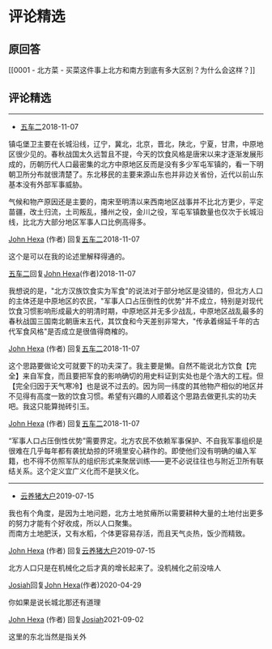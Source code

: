 # 评论精选
## 原回答
>
[[0001 - 北方菜 - 买菜这件事上北方和南方到底有多大区别？为什么会这样？]]
## 评论精选
 ---

- [五车二](https://www.zhihu.com/people/nan-he-san-78)2018-11-07
>
镇屯堡卫主要在长城沿线，辽宁，冀北，北京，晋北，陕北，宁夏，甘肃，中原地区很少见的。春秋战国太久远暂且不提，今天的饮食风格是唐宋以来才逐渐发展形成的，历朝历代人口最密集的北方中原地区反而是没有多少军屯军镇的，看一下明朝卫所分布就很清楚了。东北移民的主要来源山东也并非边关省份，近代以前山东基本没有外部军事威胁。
>
气候和物产原因还是主要的，南宋至明清以来西南地区战事并不比北方更少，平定苗疆，改土归流，土司叛乱，播州之役，金川之役，军屯军镇数量也仅次于长城沿线，比北方大部分地区军事人口比例高得多。

   [John Hexa](https://www.zhihu.com/people/mcbig)​ (作者) 回复[五车二](https://www.zhihu.com/people/nan-he-san-78)2018-11-07
>
这个是可以在我的论述里解释得通的。

  [五车二](https://www.zhihu.com/people/nan-he-san-78)回复[John Hexa](https://www.zhihu.com/people/mcbig)​ (作者)2018-11-07
>
我想说的是，"北方汉族饮食实为军食"的说法对于部分地区是没错的，但北方人口的主体还是中原地区的农民，"军事人口占压倒性的优势"并不成立，特别是对现代饮食习惯影响形成最大的明清时期，中原地区并无多少战乱，中原地区战乱最多的春秋战国三国南北朝唐末五代，其饮食和今天差别非常大，"传承着绵延千年的古代军食风格"是否成立是很值得商榷的。

  [John Hexa](https://www.zhihu.com/people/mcbig)​ (作者) 回复[五车二](https://www.zhihu.com/people/nan-he-san-78)2018-11-07
>
这个思路要做论文可就要下的功夫深了。我主要是懒。自然不能说北方饮食【完全】来自军食，而且要把军食的影响确切的用史料证到实处也是个浩大的工程。但【完全归因于天气寒冷】也是说不过去的。因为同一纬度的其他物产相似的地区并不见得有高度一致的饮食习惯。希望有兴趣的人顺着这个思路去做更扎实的功夫吧。我这只能算抛砖引玉。

  [John Hexa](https://www.zhihu.com/people/mcbig)​ (作者) 回复[五车二](https://www.zhihu.com/people/nan-he-san-78)2018-11-07
>
“军事人口占压倒性优势”需要界定。北方农民不依赖军事保护、不自我军事组织是很难在几乎每年都有袭扰劫掠的环境里安心耕作的。即使他们没有明确的编入军籍，也不得不仿照军队的组织形式来聚居训练——更不必说往往也与附近卫所有联结关系。这个定义宜广义化而不是狭义化。

---

- [云养猪大户](https://www.zhihu.com/people/mei-you-ben-zi-de-shi-jie)2019-07-15
>
我也有个角度，是因为土地问题，北方土地贫瘠所以需要耕种大量的土地付出更多的努力才能有个好收成，所以人口聚集。  
而南方土地肥沃，又有水稻，个体更容易存活，而且天气炎热，饭少而精致。

  [John Hexa](https://www.zhihu.com/people/mcbig)​ (作者) 回复[云养猪大户](https://www.zhihu.com/people/mei-you-ben-zi-de-shi-jie)2019-07-15
>
北方人口只是在机械化之后才真的增长起来了。没机械化之前没啥人

  [Josiah](https://www.zhihu.com/people/jossoph)回复[John Hexa](https://www.zhihu.com/people/mcbig)​ (作者)2020-04-29
>
你如果是说长城北那还有道理

  [John Hexa](https://www.zhihu.com/people/mcbig)​ (作者) 回复[Josiah](https://www.zhihu.com/people/jossoph)2021-09-02
>
这里的东北当然是指关外